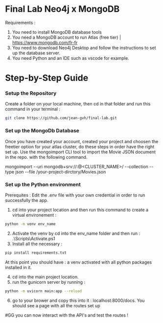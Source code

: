 # Final Lab Neo4j x MongoDB 


Requirements :
1. You need to install MongoDB database tools
1. You need a MongoDB account to run Atlas (free tier) | https://www.mongodb.com/fr-fr
2. You need to download Neo4j Desktop and follow the instructions to set up the database server.
3. You need Python and an IDE such as vscode for example.


# Step-by-Step Guide


### Setup the Repository
Create a folder on your local machine, then cd in that folder and run this command in your terminal : 
``` bash
git clone https://github.com/jean-gvh/final-lab.git
```

### Set up the MongoDb Database
Once you have created your account, created your project and choosen the freetier option for your atlas cluster, do these steps in order have the right set up.
Use the mongoimport CLI tool to import the Movie JSON document in the repo. with the following command.


mongoimport --uri 
mongodb+srv://<USERNAME>:<PASSWORD>@<CLUSTER_NAME>/<DATABASE> --collection <COLLECTION> --type json --file /your-project-dirctory/Movies.json 


### Set up the Python environment
Prerequites :
Edit the .env file with your own credential in order to run successfully the app.
1. cd into your project location and then run this command to create a virtual environement :
``` bash 
python -m venv env_name
```
2. Activate the venv by cd into the env_name folder and then run : .\Scripts\Activate.ps1
3. Install all the necessary :
```bash
pip install requirements.txt
```
At this point you should have : a venv activated with all python packages installed in it.

4. cd into the main project location.
5. run the gunicorn server by running :  
``` bash 
python -m uvicorn main:app --reload
```
6. go to your brower and copy this into it : localhost:8000/docs. You should see a page with all the routes set up


#GG you can now interact with the API's and test the routes !
   






